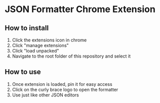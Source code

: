# JSON Formatter Chrome Extension

## How to install
1. Click the extensions icon in chrome
2. Click "manage extensions"
3. Click "load unpacked"
4. Navigate to the root folder of this repository and select it

## How to use
1. Once extension is loaded, pin it for easy access
2. Click on the curly brace logo to open the formatter
3. Use just like other JSON editors